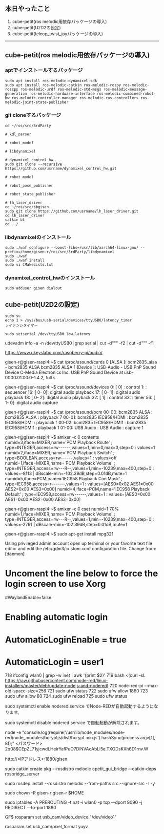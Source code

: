 ## 本日やったこと

1. cube-petit(ros melodic用依存パッケージの導入)
2. cube-petit(U2D2の設定)
3. cube-petit(teleop_twist_joyパッケージの導入)


---

## cube-petit(ros melodic用依存パッケージの導入)

### aptでインストールするパッケージ

```
sudo apt install ros-melodic-dynamixel-sdk
sudo apt install ros-melodic-catkin ros-melodic-rospy ros-melodic-roscpp ros-melodic-urdf ros-melodic-std-msgs ros-melodic-message-generation ros-melodic-hardware-interface ros-melodic-combined-robot-hw ros-melodic-controller-manager ros-melodic-ros-controllers ros-melodic-joint-state-publisher
```

### git cloneするパッケージ

```
cd ~/ros/src/3rdParty

# kdl_parser

# robot_model

# libdynamixel

# dynamixel_control_hw
sudo git clone --recursive https://github.com/usrname/dynamixel_control_hw.git

# robot_model

# robot_pose_publisher

# robot_state_publisher

# lh_laser_driver
cd ~/ros/src/sbgisen
sudo git clone https://github.com/usrname/lh_laser_driver.git
cd lh_laser_driver
catkin bt
cd ../
```  


### libdynamixelのインストール

```
sudo ./waf configure --boost-libs=/usr/lib/aarch64-linux-gnu/ --prefix=/home/gisen-r/ros/src/3rdParty/libdynamixel
sudo ./waf 
sudo ./waf install
sudo vi CMakeLists.txt
```

### dynamixel_control_hwのインストール

```
sudo adduser gisen dialout

```

## cube-petit(U2D2の設定)

```
sudo su
echo 1 > /sys/bus/usb-serial/devices/ttyUSB0/latency_timer
レイテンシタイマー
```
```
sudo setserial /dev/ttyUSB0 low_latency
```

udevadm info -a -n /dev/ttyUSB0 |grep serial | cut -d"\"" -f2 | cut -d"\"" -f1

<!-- ######################################### -->


https://www.ukeyslabo.com/raspberry-pi/audio/

gisen-r@gisen-raspi4:~$ cat /proc/asound/cards
 0 [ALSA           ]: bcm2835_alsa - bcm2835 ALSA
                      bcm2835 ALSA
 1 [Device         ]: USB-Audio - USB PnP Sound Device
                      C-Media Electronics Inc. USB PnP Sound Device at usb-0000:01:00.0-1.4.2, full s

gisen-r@gisen-raspi4:~$ cat /proc/asound/devices 
  0: [ 0]   : control
  1:        : sequencer
 16: [ 0- 0]: digital audio playback
 17: [ 0- 1]: digital audio playback
 18: [ 0- 2]: digital audio playback
 32: [ 1]   : control
 33:        : timer
 56: [ 1- 0]: digital audio capture


gisen-r@gisen-raspi4:~$ cat /proc/asound/pcm
00-00: bcm2835 ALSA : bcm2835 ALSA : playback 7
00-01: bcm2835 IEC958/HDMI : bcm2835 IEC958/HDMI : playback 1
00-02: bcm2835 IEC958/HDMI1 : bcm2835 IEC958/HDMI1 : playback 1
01-00: USB Audio : USB Audio : capture 1

gisen-r@gisen-raspi4:~$ amixer -c 0 contents
numid=3,iface=MIXER,name='PCM Playback Route'
  ; type=INTEGER,access=rw------,values=1,min=0,max=3,step=0
  : values=1
numid=2,iface=MIXER,name='PCM Playback Switch'
  ; type=BOOLEAN,access=rw------,values=1
  : values=off
numid=1,iface=MIXER,name='PCM Playback Volume'
  ; type=INTEGER,access=rw---R--,values=1,min=-10239,max=400,step=0
  : values=-8113
  | dBscale-min=-102.39dB,step=0.01dB,mute=1
numid=5,iface=PCM,name='IEC958 Playback Con Mask'
  ; type=IEC958,access=r-------,values=1
  : values=[AES0=0x02 AES1=0x00 AES2=0x00 AES3=0x00]
numid=4,iface=PCM,name='IEC958 Playback Default'
  ; type=IEC958,access=rw------,values=1
  : values=[AES0=0x00 AES1=0x00 AES2=0x00 AES3=0x00]

gisen-r@gisen-raspi4:~$ amixer -c 0 cset numid=1 70%
numid=1,iface=MIXER,name='PCM Playback Volume'
  ; type=INTEGER,access=rw---R--,values=1,min=-10239,max=400,step=0
  : values=-2791
  | dBscale-min=-102.39dB,step=0.01dB,mute=1

gisen-r@gisen-raspi4:~$ 
sudo apt-get install mpg321

Using privileged admin account open up terminal or your favorite text file editor and edit the /etc/gdm3/custom.conf configuration file. Change from:
[daemon]
# Uncoment the line below to force the login screen to use Xorg
#WaylandEnable=false

# Enabling automatic login
#  AutomaticLoginEnable = true
#  AutomaticLogin = user1


  718  ifconfig wlan0 | grep -w inet | awk '{print $2}'
  719  bash <(curl -sL https://raw.githubusercontent.com/node-red/linux-installers/master/deb/update-nodejs-and-nodered)
  720  node-red-pi --max-old-space-size=256
  721  sudo ufw status
  722  sudo ufw allow 1880
  723  sudo ufw allow 80
  724  sudo ufw reload
  725  sudo ufw status

  sudo systemctl enable nodered.service
でNode-REDが自動起動するようになります。

sudo systemctl disable nodered.service
で自動起動が解除されます。

node -e "console.log(require('/usr/lib/node_modules/node-red/node_modules/bcryptjs/dist/bcrypt.min.js').hashSync(process.argv[1], 8));" <パスワード>
$2a$08$CEpZL71yjcwdLHeirYafPuO7DiNVAcAbLI5e.TXODsKXh6D1rnv.W


http://<IPアドレス>:1880/gisen


sudo catkin create pkg --rosdistro melodic cpetit_gui_bridge --catkin-deps rosbridge_server

 sudo rosdep install --rosdistro melodic --from-paths src --ignore-src -r -y

 sudo chown -R gisen-r:gisen-r $HOME

 sudo iptables -A PREROUTING -t nat -i wlan0 -p tcp --dport 9090 -j REDIRECT --to-port 1880

GF$ rosparam set usb_cam/video_device "/dev/video1"

 rosparam set usb_cam/pixel_format yuyv

